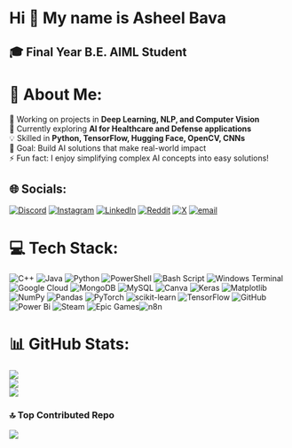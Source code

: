 Hi 👋 My name is Asheel Bava
============================

🎓 Final Year B.E. AIML Student
-------------------------------
# 💫 About Me:
🔭 Working on projects in **Deep Learning, NLP, and Computer Vision**  <br>🌱 Currently exploring **AI for Healthcare and Defense applications**  <br>💡 Skilled in **Python, TensorFlow, Hugging Face, OpenCV, CNNs**  <br>🎯 Goal: Build AI solutions that make real-world impact  <br>⚡ Fun fact: I enjoy simplifying complex AI concepts into easy solutions!  <br>


## 🌐 Socials:
[![Discord](https://img.shields.io/badge/Discord-%237289DA.svg?logo=discord&logoColor=white)](https://discord.gg/ash.eeellll) [![Instagram](https://img.shields.io/badge/Instagram-%23E4405F.svg?logo=Instagram&logoColor=white)](https://instagram.com/ash.eeellll) [![LinkedIn](https://img.shields.io/badge/LinkedIn-%230077B5.svg?logo=linkedin&logoColor=white)](https://www.linkedin.com/in/asheel-bava-fakruddien-74823427b) [![Reddit](https://img.shields.io/badge/Reddit-%23FF4500.svg?logo=Reddit&logoColor=white)](https://reddit.com/user/me_asheel) [![X](https://img.shields.io/badge/X-black.svg?logo=X&logoColor=white)](https://x.com/@Asheel61771786) [![email](https://img.shields.io/badge/Email-D14836?logo=gmail&logoColor=white)](mailto:myselfasheel@gmail.com) 

# 💻 Tech Stack:
![C++](https://img.shields.io/badge/c++-%2300599C.svg?style=for-the-badge&logo=c%2B%2B&logoColor=white) ![Java](https://img.shields.io/badge/java-%23ED8B00.svg?style=for-the-badge&logo=openjdk&logoColor=white) ![Python](https://img.shields.io/badge/python-3670A0?style=for-the-badge&logo=python&logoColor=ffdd54) ![PowerShell](https://img.shields.io/badge/PowerShell-%235391FE.svg?style=for-the-badge&logo=powershell&logoColor=white) ![Bash Script](https://img.shields.io/badge/bash_script-%23121011.svg?style=for-the-badge&logo=gnu-bash&logoColor=white) ![Windows Terminal](https://img.shields.io/badge/Windows%20Terminal-%234D4D4D.svg?style=for-the-badge&logo=windows-terminal&logoColor=white) ![Google Cloud](https://img.shields.io/badge/GoogleCloud-%234285F4.svg?style=for-the-badge&logo=google-cloud&logoColor=white) ![MongoDB](https://img.shields.io/badge/MongoDB-%234ea94b.svg?style=for-the-badge&logo=mongodb&logoColor=white) ![MySQL](https://img.shields.io/badge/mysql-4479A1.svg?style=for-the-badge&logo=mysql&logoColor=white) ![Canva](https://img.shields.io/badge/Canva-%2300C4CC.svg?style=for-the-badge&logo=Canva&logoColor=white) ![Keras](https://img.shields.io/badge/Keras-%23D00000.svg?style=for-the-badge&logo=Keras&logoColor=white) ![Matplotlib](https://img.shields.io/badge/Matplotlib-%23ffffff.svg?style=for-the-badge&logo=Matplotlib&logoColor=black) ![NumPy](https://img.shields.io/badge/numpy-%23013243.svg?style=for-the-badge&logo=numpy&logoColor=white) ![Pandas](https://img.shields.io/badge/pandas-%23150458.svg?style=for-the-badge&logo=pandas&logoColor=white) ![PyTorch](https://img.shields.io/badge/PyTorch-%23EE4C2C.svg?style=for-the-badge&logo=PyTorch&logoColor=white) ![scikit-learn](https://img.shields.io/badge/scikit--learn-%23F7931E.svg?style=for-the-badge&logo=scikit-learn&logoColor=white) ![TensorFlow](https://img.shields.io/badge/TensorFlow-%23FF6F00.svg?style=for-the-badge&logo=TensorFlow&logoColor=white) ![GitHub](https://img.shields.io/badge/github-%23121011.svg?style=for-the-badge&logo=github&logoColor=white) ![Power Bi](https://img.shields.io/badge/power_bi-F2C811?style=for-the-badge&logo=powerbi&logoColor=black) ![Steam](https://img.shields.io/badge/steam-%23000000.svg?style=for-the-badge&logo=steam&logoColor=white) ![Epic Games](https://img.shields.io/badge/epicgames-%23313131.svg?style=for-the-badge&logo=epicgames&logoColor=white)![n8n](https://img.shields.io/badge/n8n-E20074?style=for-the-badge&logoColor=white)

# 📊 GitHub Stats:
![](https://github-readme-stats.vercel.app/api?username=Asheeellll&theme=dark&hide_border=true&include_all_commits=false&count_private=false)<br/>
![](https://nirzak-streak-stats.vercel.app/?user=Asheeellll&theme=dark&hide_border=true)<br/>
![](https://github-readme-stats.vercel.app/api/top-langs/?username=Asheeellll&theme=dark&hide_border=true&include_all_commits=false&count_private=false&layout=compact)

### 🔝 Top Contributed Repo
![](https://github-contributor-stats.vercel.app/api?username=Asheeellll&limit=5&theme=dark&combine_all_yearly_contributions=true)

<!-- Proudly created with GPRM ( https://gprm.itsvg.in ) -->
